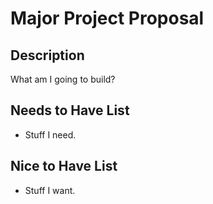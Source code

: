 # Major Project Proposal

## Description
What am I going to build?

## Needs to Have List
- Stuff I need.

## Nice to Have List
- Stuff I want.
